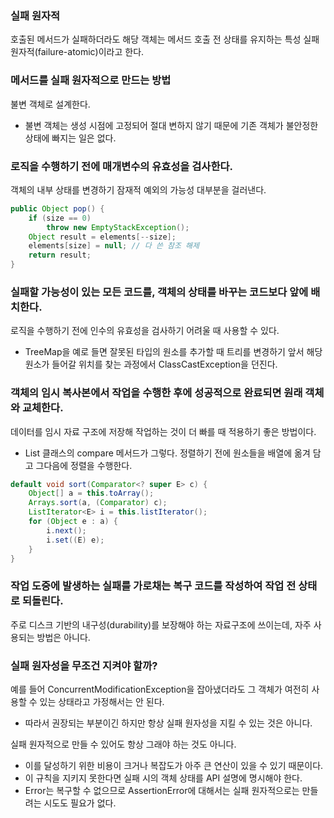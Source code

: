 ### 실패 원자적
호출된 메서드가 실패하더라도 해당 객체는 메서드 호출 전 상태를 유지하는 특성 실패 원자적(failure-atomic)이라고 한다.

### 메서드를 실패 원자적으로 만드는 방법
불변 객체로 설계한다.
- 불변 객체는 생성 시점에 고정되어 절대 변하지 않기 때문에 기존 객체가 불안정한 상태에 빠지는 일은 없다.

### 로직을 수행하기 전에 매개변수의 유효성을 검사한다.
객체의 내부 상태를 변경하기 잠재적 예외의 가능성 대부분을 걸러낸다.

```java
public Object pop() {
    if (size == 0)
        throw new EmptyStackException();
    Object result = elements[--size];
    elements[size] = null; // 다 쓴 참조 해제
    return result;
}
```

### 실패할 가능성이 있는 모든 코드를, 객체의 상태를 바꾸는 코드보다 앞에 배치한다.
로직을 수행하기 전에 인수의 유효성을 검사하기 어려울 때 사용할 수 있다. 
- TreeMap을 예로 들면 잘못된 타입의 원소를 추가할 때 트리를 변경하기 앞서 해당 원소가 들어갈 위치를 찾는 과정에서 ClassCastException을 던진다.

### 객체의 임시 복사본에서 작업을 수행한 후에 성공적으로 완료되면 원래 객체와 교체한다.
데이터를 임시 자료 구조에 저장해 작업하는 것이 더 빠를 때 적용하기 좋은 방법이다. 
- List 클래스의 compare 메서드가 그렇다. 정렬하기 전에 원소들을 배열에 옮겨 담고 그다음에 정렬을 수행한다.

```java
default void sort(Comparator<? super E> c) {
    Object[] a = this.toArray();
    Arrays.sort(a, (Comparator) c);
    ListIterator<E> i = this.listIterator();
    for (Object e : a) {
        i.next();
        i.set((E) e);
    }
}
```

### 작업 도중에 발생하는 실패를 가로채는 복구 코드를 작성하여 작업 전 상태로 되돌린다.
주로 디스크 기반의 내구성(durability)를 보장해야 하는 자료구조에 쓰이는데, 자주 사용되는 방법은 아니다.

### 실패 원자성을 무조건 지켜야 할까?
예를 들어 ConcurrentModificationException을 잡아냈더라도 그 객체가 여전히 사용할 수 있는 상태라고 가정해서는 안 된다. 
- 따라서 권장되는 부분이긴 하지만 항상 실패 원자성을 지킬 수 있는 것은 아니다.

실패 원자적으로 만들 수 있어도 항상 그래야 하는 것도 아니다. 
- 이를 달성하기 위한 비용이 크거나 복잡도가 아주 큰 연산이 있을 수 있기 때문이다. 
- 이 규칙을 지키지 못한다면 실패 시의 객체 상태를 API 설명에 명시해야 한다.
- Error는 복구할 수 없으므로 AssertionError에 대해서는 실패 원자적으로는 만들려는 시도도 필요가 없다.

